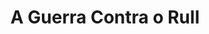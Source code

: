 ---
Numero: 91
title: A Guerra Contra o Rull
Autor: A E Van Vogt
Co-autor: 
Ano-de-Publicacao: 1965
Titulo-original: The War Against the Rull
Tradutor: Fernanda Pinto Rodrigues
Co-tradutor: 
Ano-de-edicao: 1959
alias: A-E-Van-Vogt
Autor2-alias: 
Tradutor1-alias: Fernanda-Pinto-Rodrigues
Tradutor2-alias: 
Titulo-link: 91-A-Guerra-Contra-o-Rull
Capa: Lima de Freitas
pags: 216
Capa-link: Lima-de-Freitas
---